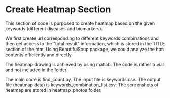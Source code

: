Create Heatmap Section
====

This section of code is purposed to create heatmap based on the given keywords (different diseases and biomarkers). 

We first create url corresponding to different keywords combinations and then get access to the "total result" information, 
which is stored in the TITLE section of the htm. Using BeautifulSoup package, we could analyze the htm contents efficiently 
and directly. 

The heatmap drawing is achieved by using matlab. The code is rather trivial and not included in the folder. 

The main code is find_count.py. The input file is keywords.csv. The output file (heatmap data) is keywords_combination_list.csv. The screenshots of heatmap are stored in heatmap_photos folder. 
